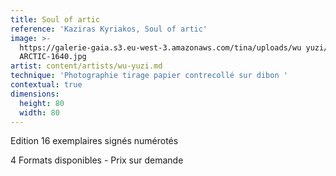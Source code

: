 ```yaml
---
title: Soul of artic
reference: 'Kaziras Kyriakos, Soul of artic'
image: >-
  https://galerie-gaia.s3.eu-west-3.amazonaws.com/tina/uploads/wu yuzi/SOUL OF
  ARCTIC-1640.jpg
artist: content/artists/wu-yuzi.md
technique: 'Photographie tirage papier contrecollé sur dibon '
contextual: true
dimensions:
  height: 80
  width: 80
---
```


Edition 16 exemplaires signés numérotés

4 Formats disponibles - Prix sur demande 
